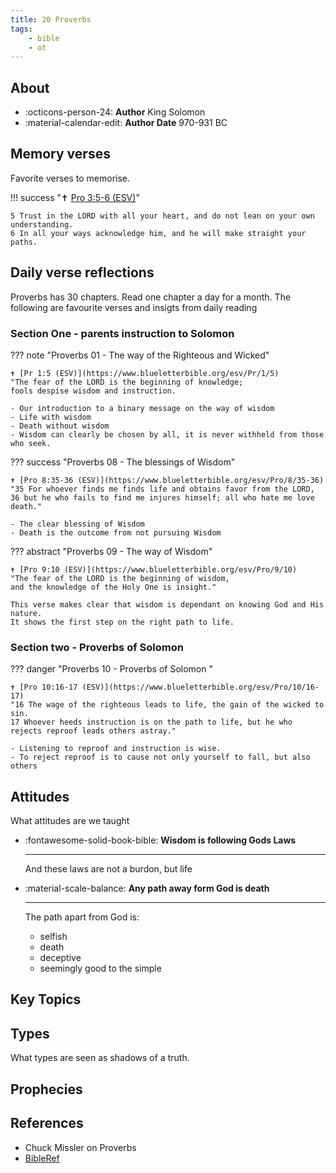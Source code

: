 ```yaml
---
title: 20 Proverbs
tags: 
    - bible
    - ot
---
```


## About

<div class="grid cards" markdown>

- :octicons-person-24: __Author__ King Solomon
- :material-calendar-edit: __Author Date__ 970-931 BC

</div>

## Memory verses

Favorite verses to memorise.

!!! success "✝️ [Pro 3:5-6 (ESV)](https://www.blueletterbible.org/esv/Pro/3/5-6)"

    5 Trust in the LORD with all your heart, and do not lean on your own understanding. 
    6 In all your ways acknowledge him, and he will make straight your paths.

## Daily verse reflections

Proverbs has 30 chapters. Read one chapter a day for a month.
The following are favourite verses and insigts from daily reading

### Section One - parents instruction to Solomon

??? note "Proverbs 01 - The way of the Righteous and Wicked"

    ✝️ [Pr 1:5 (ESV)](https://www.blueletterbible.org/esv/Pr/1/5)
    "The fear of the LORD is the beginning of knowledge;
    fools despise wisdom and instruction.

    - Our introduction to a binary message on the way of wisdom
    - Life with wisdom
    - Death without wisdom
    - Wisdom can clearly be chosen by all, it is never withheld from those who seek.

??? success "Proverbs 08 - The blessings of Wisdom"

    ✝️ [Pro 8:35-36 (ESV)](https://www.blueletterbible.org/esv/Pro/8/35-36)
    "35 For whoever finds me finds life and obtains favor from the LORD, 
    36 but he who fails to find me injures himself; all who hate me love death."

    - The clear blessing of Wisdom
    - Death is the outcome from not pursuing Wisdom


??? abstract "Proverbs 09 - The way of Wisdom"

    ✝️ [Pro 9:10 (ESV)](https://www.blueletterbible.org/esv/Pro/9/10)
    "The fear of the LORD is the beginning of wisdom,
    and the knowledge of the Holy One is insight."

    This verse makes clear that wisdom is dependant on knowing God and His nature.
    It shows the first step on the right path to life.

### Section two - Proverbs of Solomon

??? danger "Proverbs 10 - Proverbs of Solomon "

    ✝️ [Pro 10:16-17 (ESV)](https://www.blueletterbible.org/esv/Pro/10/16-17)
    "16 The wage of the righteous leads to life, the gain of the wicked to sin. 
    17 Whoever heeds instruction is on the path to life, but he who rejects reproof leads others astray."

    - Listening to reproof and instruction is wise.
    - To reject reproof is to cause not only yourself to fall, but also others
    

## Attitudes

What attitudes are we taught

<div class="grid cards" markdown>

- :fontawesome-solid-book-bible: __Wisdom is following Gods Laws__

    ---

    And these laws are not a burdon, but life

- :material-scale-balance: __Any path away form God is death__

    ---

    The path apart from God is:
    - selfish
    - death
    - deceptive
    - seemingly good to the simple

</div>

## Key Topics

## Types

What types are seen as shadows of a truth.

## Prophecies

## References

- Chuck Missler on Proverbs
- [BibleRef](https://www.bibleref.com/Proverbs/index.html)

